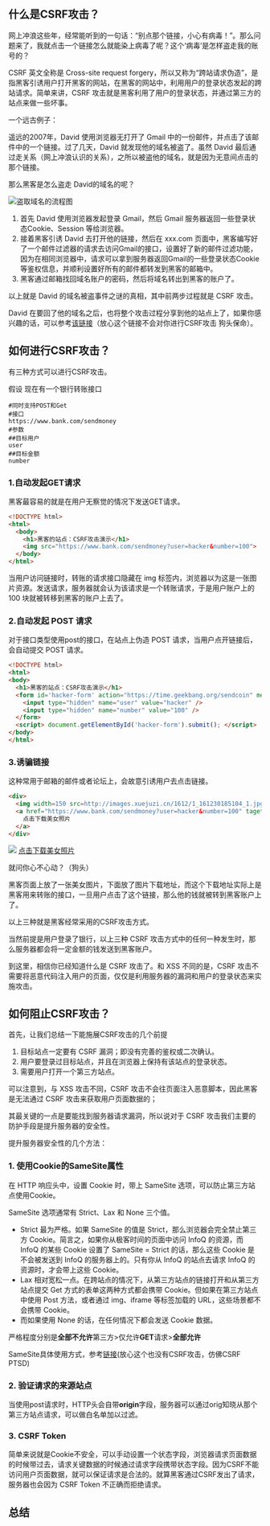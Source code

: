 ## 什么是CSRF攻击？
网上冲浪这些年，经常能听到的一句话：“别点那个链接，小心有病毒！”。那么问题来了，我就点击一个链接怎么就能染上病毒了呢？这个‘病毒’是怎样盗走我的账号的？

CSRF 英文全称是 Cross-site request forgery，所以又称为“跨站请求伪造”，是指黑客引诱用户打开黑客的网站，在黑客的网站中，利用用户的登录状态发起的跨站请求。简单来讲，CSRF 攻击就是黑客利用了用户的登录状态，并通过第三方的站点来做一些坏事。

一个远古例子：

遥远的2007年，David 使用浏览器无打开了 Gmail 中的一份邮件，并点击了该邮件中的一个链接。过了几天，David 就发现他的域名被盗了。虽然 David 最后通过走关系（网上冲浪认识的关系），之所以被盗他的域名，就是因为无意间点击的那个链接。

那么黑客是怎么盗走 David的域名的呢？

![盗取域名的流程图](https://p3-juejin.byteimg.com/tos-cn-i-k3u1fbpfcp/6c906bd5affa469fab9b6443cafca2b2~tplv-k3u1fbpfcp-zoom-1.image)

1. 首先 David 使用浏览器发起登录 Gmail，然后 Gmail 服务器返回一些登录状态Cookie、Session 等给浏览器。
2. 接着黑客引诱 David 去打开他的链接，然后在 xxx.com 页面中，黑客编写好了一个邮件过滤器的请求去访问Gmail的接口，设置好了新的邮件过滤功能，因为在相同浏览器中，请求可以拿到服务器返回Gmail的一些登录状态Cookie等鉴权信息，并顺利设置好所有的邮件都转发到黑客的邮箱中。
3. 黑客通过邮箱找回域名账户的密码，然后将域名转出到黑客的账户了。

以上就是 David 的域名被盗事件之谜的真相，其中前两步过程就是 CSRF 攻击。

David 在要回了他的域名之后，也将整个攻击过程分享到他的站点上了，如果你感兴趣的话，可以参考[该链接](https://www.davidairey.com/google-gmail-security-hijack)（放心这个链接不会对你进行CSRF攻击 狗头保命）。

## 如何进行CSRF攻击？
有三种方式可以进行CSRF攻击。

假设
现在有一个银行转账接口
```
#同时支持POST和Get
#接口 
https://www.bank.com/sendmoney
#参数
##目标用户
user
##目标金额
number
```
### 1.自动发起GET请求
黑客最容易的就是在用户无察觉的情况下发送GET请求。
```html
<!DOCTYPE html>
<html>
  <body>
    <h1>黑客的站点：CSRF攻击演示</h1>
    <img src="https://www.bank.com/sendmoney?user=hacker&number=100">
  </body>
</html>
```
当用户访问链接时，转账的请求接口隐藏在 img 标签内，浏览器以为这是一张图片资源。发送请求，服务器就会认为该请求是一个转账请求，于是用户账户上的 100 块就被转移到黑客的账户上去了。

### 2.自动发起 POST 请求
对于接口类型使用post的接口，在站点上伪造 POST 请求，当用户点开链接后，会自动提交 POST 请求。
```html
<!DOCTYPE html>
<html>
<body>
  <h1>黑客的站点：CSRF攻击演示</h1>
  <form id='hacker-form' action="https://time.geekbang.org/sendcoin" method=POST>
    <input type="hidden" name="user" value="hacker" />
    <input type="hidden" name="number" value="100" />
  </form>
  <script> document.getElementById('hacker-form').submit(); </script>
</body>
</html>
```
### 3.诱骗链接
这种常用于邮箱的邮件或者论坛上，会故意引诱用户去点击链接。
```html
<div>
  <img width=150 src=http://images.xuejuzi.cn/1612/1_161230185104_1.jpg> </img> </div> <div>
  <a href="https://www.bank.com/sendmoney?user=hacker&number=100" taget="_blank">
    点击下载美女照片
  </a>
</div>
```

![](https://p1-juejin.byteimg.com/tos-cn-i-k3u1fbpfcp/44c55b4681b8420f88768072cd0d7e30~tplv-k3u1fbpfcp-zoom-1.image)
[点击下载美女照片](https://juejin.im/)

就问你心不心动？（狗头）

黑客页面上放了一张美女图片，下面放了图片下载地址，而这个下载地址实际上是黑客用来转账的接口，一旦用户点击了这个链接，那么他的钱就被转到黑客账户上了。

以上三种就是黑客经常采用的CSRF攻击方式。

当然前提是用户登录了银行，以上三种 CSRF 攻击方式中的任何一种发生时，那么服务器都会将一定金额的钱发送到黑客账户。

到这里，相信你已经知道什么是 CSRF 攻击了。和 XSS 不同的是，CSRF 攻击不需要将恶意代码注入用户的页面，仅仅是利用服务器的漏洞和用户的登录状态来实施攻击。

## 如何阻止CSRF攻击？
首先，让我们总结一下能施展CSRF攻击的几个前提
1. 目标站点一定要有 CSRF 漏洞；即没有完善的鉴权或二次确认。
2. 用户要登录过目标站点，并且在浏览器上保持有该站点的登录状态。
3. 需要用户打开一个第三方站点。

可以注意到，与 XSS 攻击不同，CSRF 攻击不会往页面注入恶意脚本，因此黑客是无法通过 CSRF 攻击来获取用户页面数据的；

其最关键的一点是要能找到服务器请求漏洞，所以说对于 CSRF 攻击我们主要的防护手段是提升服务器的安全性。

提升服务器安全性的几个方法：

### 1. 使用Cookie的SameSite属性

在 HTTP 响应头中，设置 Cookie 时，带上 SameSite 选项，可以防止第三方站点使用Cookie。

SameSite 选项通常有 Strict、Lax 和 None 三个值。

+ Strict 最为严格。如果 SameSite 的值是 Strict，那么浏览器会完全禁止第三方 Cookie。简言之，如果你从极客时间的页面中访问 InfoQ 的资源，而 InfoQ 的某些 Cookie 设置了 SameSite = Strict 的话，那么这些 Cookie 是不会被发送到 InfoQ 的服务器上的。只有你从 InfoQ 的站点去请求 InfoQ 的资源时，才会带上这些 Cookie。
+ Lax 相对宽松一点。在跨站点的情况下，从第三方站点的链接打开和从第三方站点提交 Get 方式的表单这两种方式都会携带 Cookie。但如果在第三方站点中使用 Post 方法，或者通过 img、iframe 等标签加载的 URL，这些场景都不会携带 Cookie。
+ 而如果使用 None 的话，在任何情况下都会发送 Cookie 数据。

严格程度分别是**全部不允许**第三方>仅允许**GET**请求>**全部允许**

SameSite具体使用方式，参考[链接](https://web.dev/samesite-cookies-explained)(放心这个也没有CSRF攻击，仿佛CSRF PTSD)
### 2. 验证请求的来源站点
当使用post请求时，HTTP头会自带**origin**字段，服务器可以通过orig知晓从那个第三方站点请求，可以做白名单加以过滤。

### 3. CSRF Token
简单来说就是Cookie不安全，可以手动设置一个状态字段，浏览器请求页面数据的时候带过去，请求关键数据的时候通过请求字段携带状态字段。因为CSRF不能访问用户页面数据，就可以保证请求是合法的。就算黑客通过CSRF发出了请求，服务器也会因为 CSRF Token 不正确而拒绝请求。

## 总结